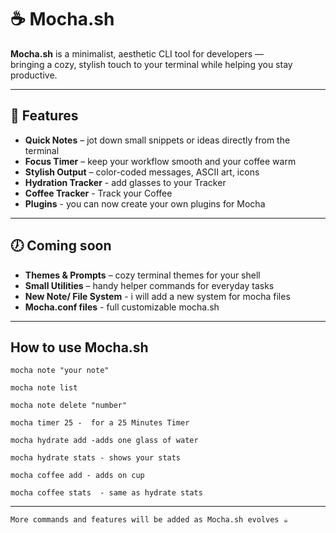 # ☕ Mocha.sh

**Mocha.sh** is a minimalist, aesthetic CLI tool for developers —  
bringing a cozy, stylish touch to your terminal while helping you stay productive.  

---

## 🌱 Features 

- **Quick Notes** – jot down small snippets or ideas directly from the terminal  
- **Focus Timer** – keep your workflow smooth and your coffee warm  
- **Stylish Output** – color-coded messages, ASCII art, icons  
- **Hydration Tracker** - add glasses to your Tracker
- **Coffee Tracker** - Track your Coffee
- **Plugins** - you can now create your own plugins for Mocha

---

## 🕖 Coming soon

- **Themes & Prompts** – cozy terminal themes for your shell  
- **Small Utilities** – handy helper commands for everyday tasks  
- **New Note/ File System** - i will add a new system for mocha files 
- **Mocha.conf files** - full customizable mocha.sh
---

## How to use Mocha.sh

    mocha note "your note"

    mocha note list

    mocha note delete "number"

    mocha timer 25 -  for a 25 Minutes Timer

    mocha hydrate add -adds one glass of water

    mocha hydrate stats - shows your stats

    mocha coffee add - adds on cup

    mocha coffee stats  - same as hydrate stats

---


    More commands and features will be added as Mocha.sh evolves ☕
